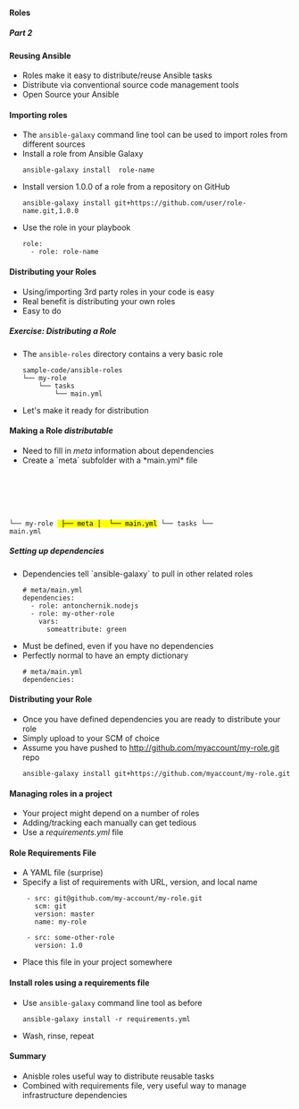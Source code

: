#### Roles 
##### Part 2


#### Reusing Ansible
* Roles make it easy to distribute/reuse Ansible tasks
* Distribute via conventional source code management tools
* Open Source your Ansible


#### Importing roles
* The <!-- .element: class="fragment" data-fragment-index="0" -->`ansible-galaxy` command line tool can be used to import roles from
  different sources
* Install a role from Ansible Galaxy <!-- .element: class="fragment" data-fragment-index="1" -->
   ```
   ansible-galaxy install  role-name
   ```
* Install version 1.0.0 of a role from a repository on GitHub <!-- .element: class="fragment" data-fragment-index="2" -->
   ```
   ansible-galaxy install git+https://github.com/user/role-name.git,1.0.0
   ```
   <!-- .element: style="font-size:13pt;"  -->
* Use the role in your playbook <!-- .element: class="fragment" data-fragment-index="3" -->
   ```
   role:
     - role: role-name
   ```


#### Distributing your Roles
* Using/importing 3rd party roles in your code is easy
* Real benefit is distributing your own roles
* Easy to do


##### Exercise: Distributing a Role
* The `ansible-roles` directory contains a very basic role
   ```
   sample-code/ansible-roles
   └── my-role
       └── tasks
           └── main.yml
   ```
* Let's make it ready for distribution


#### Making a Role *distributable*
* Need to fill in <!-- .element: class="fragment" data-fragment-index="0" -->*meta* information about dependencies
* <!-- .element: class="fragment" data-fragment-index="1" -->Create a `meta` subfolder with a *main.yml* file
   <pre><code data-trim data-noescape>
└── my-role
<mark>  ├── meta
    │  └── main.yml</mark>
    └── tasks
        └── main.yml</code></pre>


##### Setting up dependencies
* <!-- .element: class="fragment" data-fragment-index="0" -->Dependencies tell `ansible-galaxy` to pull in other related roles
   ```
   # meta/main.yml
   dependencies:
     - role: antonchernik.nodejs
     - role: my-other-role
       vars: 
         someattribute: green
   ```
* Must be defined, even if you have no dependencies <!-- .element: class="fragment" data-fragment-index="1" -->
* <!-- .element: class="fragment" data-fragment-index="2" -->Perfectly normal to have an empty dictionary
   ```
   # meta/main.yml
   dependencies:
   ```


#### Distributing your Role
* Once you have defined dependencies you are ready to distribute your role
* Simply upload to your SCM of choice
* Assume you have pushed to http://github.com/myaccount/my-role.git repo
  ```
  ansible-galaxy install git+https://github.com/myaccount/my-role.git
  ```
  <!-- .element: style="font-size:13pt;"  -->


#### Managing roles in a project
* Your project might depend on a number of roles
* Adding/tracking each manually can get tedious
* Use a *requirements.yml* file


#### Role Requirements File
* A YAML file (surprise)
* Specify a list of requirements with URL, version, and local name
   ```
    - src: git@github.com/my-account/my-role.git
      scm: git
      version: master
      name: my-role

    - src: some-other-role
      version: 1.0
   ```
* Place this file in your project somewhere 


#### Install roles using a requirements file
* Use `ansible-galaxy` command line tool as before
   ```
   ansible-galaxy install -r requirements.yml
   ```
* Wash, rinse, repeat



#### Summary
* Anisble roles useful way to distribute reusable tasks
* Combined with requirements file, very useful way to manage infrastructure
  dependencies
